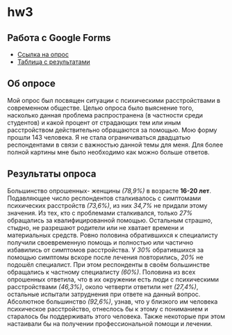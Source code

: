 # hw3
## Работа с Google Forms
* [Cсылка на опрос](https://docs.google.com/forms/d/1HPLix8GRybWJeyjHfRvdnWfIKCAWC53nlB04Xbq3xME/edit)
* [Таблица с результатами](https://docs.google.com/spreadsheets/d/1r_mtxB8kHpuJHy_-m6fnhdAxId6FQlDqrbe6jO-xoNk/edit?usp=sharing)

## Об опросе
Мой опрос был посвящен ситуации с психическими расстройствами в современном обществе. Целью  опроса было выяснение того, насколько данная проблема распространена (в частности среди студентов) и какой процент от страдающих тем или иным расстройством действительно обращаются за помощью. Мою форму прошли 143 человека. Я не стала ограничиваться двадцатью респондентами в связи с важностью данной темы для меня. Для более полной картины мне было необходимо как можно больше ответов.

## Результаты опроса
Большинство опрошенных- женщины *(78,9%)* в возрасте **16-20 лет**.
Подавляющее число респондентов сталкивалось с симптомами психических расстройств *(73,6%)*, из них *34,7%* не придали этому значения. 
Из тех, кто с проблемами сталкивался, только *27%* обращались за квалифицированной помощью. Остальным страшно, стыдно, не разрешают родители или не хватает времени и материальных средств. 
Ровно половина обратившихся к специалисту получили своевременную помощь и полностью или частично избавились от симптомов расстройства. У *30%* обратившихся за помощью симптомы вскоре после лечения повторились, *20%* не подошёл специалист. При этом респонденты в своём большинстве обращались к частному специалисту *(60%)*. 
Половина из всех опрошенных ответила, что в их окружении есть люди с психическими расстройствами *(46,3%)*, около четверти ответили нет *(27,4%)*, остальные испытали затруднения при ответе на данный вопрос. 
Абсолютное большинство *(92,6%)*, узнав, что у близкого им человека психическое расстройство, отнеслось бы к этому с пониманием и старалось бы поддерживать этого человека. Также некоторые при этом настаивали бы на получении профессиональной помощи и лечении.
